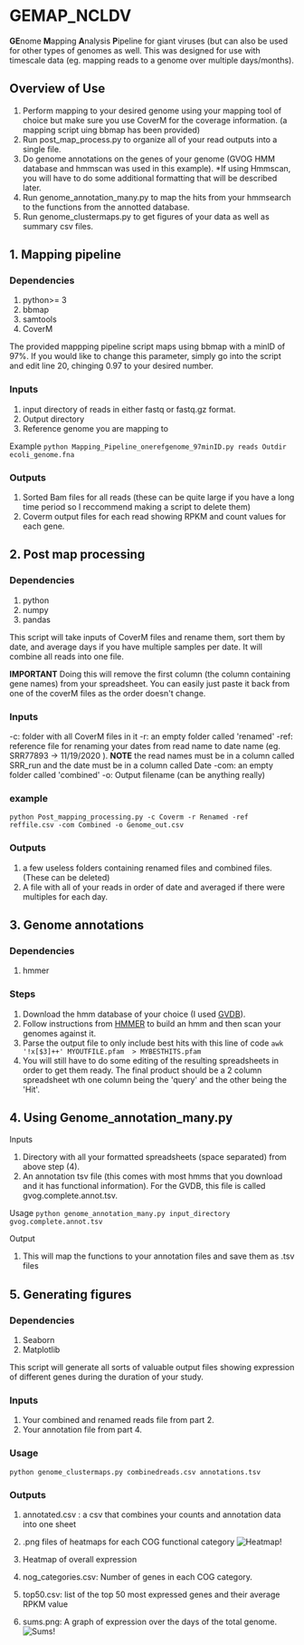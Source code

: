 # GEMAP_NCLDV
**GE**nome **M**apping **A**nalysis **P**ipeline for giant viruses (but can also be used for other types of genomes as well. This was designed for use with timescale data (eg. mapping reads to a genome over multiple days/months).

## Overview of Use

1) Perform mapping to your desired genome using your mapping tool of choice but make sure you use CoverM for the coverage information. (a mapping script uing bbmap has been provided)
2) Run post_map_process.py to organize all of your read outputs into a single file.
3) Do genome annotations on the genes of your genome (GVOG HMM database and hmmscan was used in this example).
    *If using Hmmscan, you will have to do some additional formatting that will be described later. 
4) Run genome_annotation_many.py to map the hits from your hmmsearch to the functions from the annotted database.
5) Run genome_clustermaps.py to get figures of your data as well as summary csv files. 

## 1. Mapping pipeline

### Dependencies
1) python>= 3
2) bbmap
3) samtools
4) CoverM


The provided mappping pipeline script maps using bbmap with a minID of 97%. If you would like to change this parameter, simply go into the script and edit line 20, chinging 0.97 to your desired number. 

### Inputs
1) input directory of reads in either fastq or fastq.gz format.
2) Output directory
3) Reference genome you are mapping to

Example
`python Mapping_Pipeline_onerefgenome_97minID.py reads Outdir ecoli_genome.fna`

### Outputs
1) Sorted Bam files for all reads (these can be quite large if you have a long time period so I reccommend making a script to delete them)
2) Coverm output files for each read showing RPKM and count values for each gene. 

## 2. Post map processing

### Dependencies
1) python
2) numpy
3) pandas

This script will take inputs of CoverM files and rename them, sort them by date, and average days if you have multiple samples per date. It will combine all reads into one file. 

**IMPORTANT** Doing this will remove the first column (the column containing gene names) from your spreadsheet. You can easily just paste it back from one of the coverM files as the order doesn't change. 

### Inputs
-c: folder with all CoverM files in it
-r: an empty folder called 'renamed'
-ref: reference file for renaming your dates from read name to date name (eg. SRR77893 -> 11/19/2020 ). **NOTE** the read names must be in a column called SRR_run and the date must be in a column called Date
-com: an empty folder called 'combined'
-o: Output filename (can be anything really)

### example
`python Post_mapping_processing.py -c Coverm -r Renamed -ref reffile.csv -com Combined -o Genome_out.csv`

### Outputs
 1) a few useless folders containing renamed files and combined files. (These can be deleted)
 2) A file with all of your reads in order of date and averaged if there were multiples for each day. 

## 3. Genome annotations

### Dependencies
1) hmmer

### Steps
1) Download the hmm database of your choice (I used [GVDB](https://zenodo.org/record/4728209/files/GVOGs.tar.gz?download=1)).
2) Follow instructions from [HMMER](https://www.mankier.com/package/hmmer) to build an hmm and then scan your genomes against it.
3) Parse the output file to only include best hits with this line of code
`awk '!x[$3]++' MYOUTFILE.pfam  > MYBESTHITS.pfam`
4) You will still have to do some editing of the resulting spreadsheets in order to get them ready. The final product should be a 2 column spreadsheet wth one  column being the 'query' and the other being the 'Hit'. 

## 4. Using Genome_annotation_many.py

Inputs
1) Directory with all your formatted spreadsheets (space separated) from above step (4).
2) An annotation tsv file (this comes with most hmms that you download and it has functional information). 
For the GVDB, this file is called gvog.complete.annot.tsv.

Usage
`python genome_annotation_many.py input_directory gvog.complete.annot.tsv`

Output
1) This will map the functions to your annotation files and save them as .tsv files

## 5. Generating figures

### Dependencies
1) Seaborn
2) Matplotlib

This script will generate all sorts of valuable output files showing expression of different genes during the duration of your study.

### Inputs
1) Your combined and renamed reads file from part 2.
2) Your annotation file from part 4.

### Usage
`python genome_clustermaps.py combinedreads.csv annotations.tsv`

### Outputs
1) annotated.csv : a csv that combines your counts and annotation data into one sheet
2) .png files of heatmaps for each COG functional category
![Heatmap!](/images/61D.42_rpkm_avgcoenzyme.png)

4) Heatmap of overall expression
5) nog_categories.csv: Number of genes in each COG category.
6) top50.csv: list of the top 50 most expressed genes and their average RPKM value
7) sums.png: A graph of expression over the days of the total genome.
![Sums!](/images/61D.42_rpkm_avg_sums.png)
